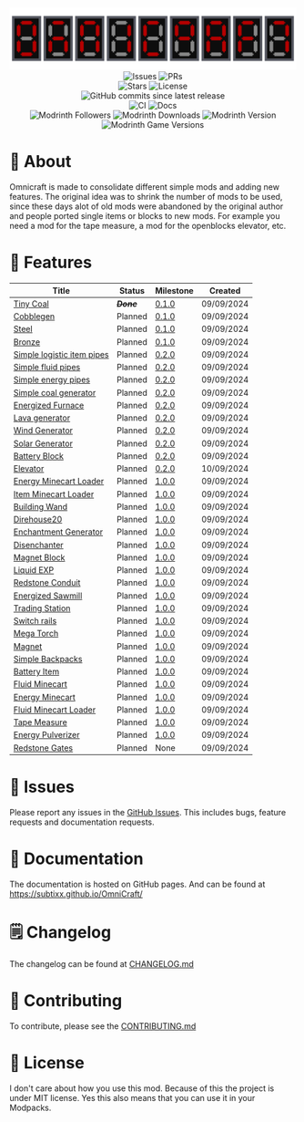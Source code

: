 <div align="center">
    <img src="art/logo.png" alt="Logo" />
</div>

<div align="center">
    <img src="https://img.shields.io/github/issues/subtixx/Omnicraft?style=flat-square&logo=github" alt="Issues" />
    <img src="https://img.shields.io/github/issues-pr/subtixx/Omnicraft?style=flat-square&logo=github" alt="PRs" />
    <br>
    <img src="https://img.shields.io/github/stars/subtixx/Omnicraft?style=flat-square&logo=github" alt="Stars" />
    <img src="https://img.shields.io/github/license/subtixx/Omnicraft?style=flat-square&logo=github" alt="License" />
    <br>
    <img src="https://img.shields.io/github/commits-since/subtixx/omnicraft/latest?style=flat-square&logo=github&label=Commits%20since%20latest%20release" alt="GitHub commits since latest release" />
</div>

<div align="center">
    <img src="https://img.shields.io/github/actions/workflow/status/subtixx/Omnicraft/.github%2Fworkflows%2Fci.yml?style=flat-square&logo=github&label=CI" alt="CI" />
    <img src="https://img.shields.io/github/deployments/subtixx/Omnicraft/github-pages?style=flat-square&logo=github&label=Docs" alt="Docs" />
</div>

<div align="center">
    <img src="https://img.shields.io/modrinth/followers/omni-craft?style=flat-square&logo=modrinth&label=Followers" alt="Modrinth Followers" />
    <img src="https://img.shields.io/modrinth/dt/omni-craft?style=flat-square&logo=modrinth&label=Downloads" alt="Modrinth Downloads" />
    <img src="https://img.shields.io/modrinth/v/omni-craft?style=flat-square&logo=modrinth&label=Version" alt="Modrinth Version" />
    <img src="https://img.shields.io/modrinth/game-versions/omni-craft?style=flat-square&logo=modrinth&label=Game Versions" alt="Modrinth Game Versions" />
</div>

<h1>🚀 About</h1>
<p>
Omnicraft is made to consolidate different simple mods and adding new features.
The original idea was to shrink the number of mods to be used, since these days alot of old mods were
abandoned by the original author and people ported single items or blocks to new mods.
For example you need a mod for the tape measure, a mod for the openblocks elevator, etc.
</p>

<h1>🚀 Features</h1>

| Title                                                                       | Status         | Milestone                                                 | Created    |
|-----------------------------------------------------------------------------|----------------|-----------------------------------------------------------|------------|
| [Tiny Coal](https://github.com/Subtixx/OmniCraft/issues/33)                 | **_~~Done~~_** | [0.1.0](https://github.com/Subtixx/OmniCraft/milestone/3) | 09/09/2024 |
| [Cobblegen](https://github.com/Subtixx/OmniCraft/issues/1)                  | Planned        | [0.1.0](https://github.com/Subtixx/OmniCraft/milestone/3) | 09/09/2024 |
| [Steel](https://github.com/Subtixx/OmniCraft/issues/9)                      | Planned        | [0.1.0](https://github.com/Subtixx/OmniCraft/milestone/3) | 09/09/2024 |
| [Bronze](https://github.com/Subtixx/OmniCraft/issues/10)                    | Planned        | [0.1.0](https://github.com/Subtixx/OmniCraft/milestone/3) | 09/09/2024 |
| [Simple logistic item pipes](https://github.com/Subtixx/OmniCraft/issues/2) | Planned        | [0.2.0](https://github.com/Subtixx/OmniCraft/milestone/4) | 09/09/2024 |
| [Simple fluid pipes](https://github.com/Subtixx/OmniCraft/issues/3)         | Planned        | [0.2.0](https://github.com/Subtixx/OmniCraft/milestone/4) | 09/09/2024 |
| [Simple energy pipes](https://github.com/Subtixx/OmniCraft/issues/4)        | Planned        | [0.2.0](https://github.com/Subtixx/OmniCraft/milestone/4) | 09/09/2024 |
| [Simple coal generator](https://github.com/Subtixx/OmniCraft/issues/5)      | Planned        | [0.2.0](https://github.com/Subtixx/OmniCraft/milestone/4) | 09/09/2024 |
| [Energized Furnace](https://github.com/Subtixx/OmniCraft/issues/6)          | Planned        | [0.2.0](https://github.com/Subtixx/OmniCraft/milestone/4) | 09/09/2024 |
| [Lava generator](https://github.com/Subtixx/OmniCraft/issues/8)             | Planned        | [0.2.0](https://github.com/Subtixx/OmniCraft/milestone/4) | 09/09/2024 |
| [Wind Generator](https://github.com/Subtixx/OmniCraft/issues/15)            | Planned        | [0.2.0](https://github.com/Subtixx/OmniCraft/milestone/4) | 09/09/2024 |
| [Solar Generator](https://github.com/Subtixx/OmniCraft/issues/16)           | Planned        | [0.2.0](https://github.com/Subtixx/OmniCraft/milestone/4) | 09/09/2024 |
| [Battery Block](https://github.com/Subtixx/OmniCraft/issues/17)             | Planned        | [0.2.0](https://github.com/Subtixx/OmniCraft/milestone/4) | 09/09/2024 |
| [Elevator](https://github.com/Subtixx/OmniCraft/issues/36)                  | Planned        | [0.2.0](https://github.com/Subtixx/OmniCraft/milestone/4) | 10/09/2024 |
| [Energy Minecart Loader](https://github.com/Subtixx/OmniCraft/issues/22)    | Planned        | [1.0.0](https://github.com/Subtixx/OmniCraft/milestone/1) | 09/09/2024 |
| [Item Minecart Loader](https://github.com/Subtixx/OmniCraft/issues/24)      | Planned        | [1.0.0](https://github.com/Subtixx/OmniCraft/milestone/1) | 09/09/2024 |
| [Building Wand](https://github.com/Subtixx/OmniCraft/issues/25)             | Planned        | [1.0.0](https://github.com/Subtixx/OmniCraft/milestone/1) | 09/09/2024 |
| [Direhouse20](https://github.com/Subtixx/OmniCraft/issues/26)               | Planned        | [1.0.0](https://github.com/Subtixx/OmniCraft/milestone/1) | 09/09/2024 |
| [Enchantment Generator](https://github.com/Subtixx/OmniCraft/issues/27)     | Planned        | [1.0.0](https://github.com/Subtixx/OmniCraft/milestone/1) | 09/09/2024 |
| [Disenchanter](https://github.com/Subtixx/OmniCraft/issues/28)              | Planned        | [1.0.0](https://github.com/Subtixx/OmniCraft/milestone/1) | 09/09/2024 |
| [Magnet Block](https://github.com/Subtixx/OmniCraft/issues/29)              | Planned        | [1.0.0](https://github.com/Subtixx/OmniCraft/milestone/1) | 09/09/2024 |
| [Liquid EXP](https://github.com/Subtixx/OmniCraft/issues/30)                | Planned        | [1.0.0](https://github.com/Subtixx/OmniCraft/milestone/1) | 09/09/2024 |
| [Redstone Conduit](https://github.com/Subtixx/OmniCraft/issues/31)          | Planned        | [1.0.0](https://github.com/Subtixx/OmniCraft/milestone/1) | 09/09/2024 |
| [Energized Sawmill](https://github.com/Subtixx/OmniCraft/issues/34)         | Planned        | [1.0.0](https://github.com/Subtixx/OmniCraft/milestone/1) | 09/09/2024 |
| [Trading Station](https://github.com/Subtixx/OmniCraft/issues/35)           | Planned        | [1.0.0](https://github.com/Subtixx/OmniCraft/milestone/1) | 09/09/2024 |
| [Switch rails](https://github.com/Subtixx/OmniCraft/issues/11)              | Planned        | [1.0.0](https://github.com/Subtixx/OmniCraft/milestone/1) | 09/09/2024 |
| [Mega Torch](https://github.com/Subtixx/OmniCraft/issues/12)                | Planned        | [1.0.0](https://github.com/Subtixx/OmniCraft/milestone/1) | 09/09/2024 |
| [Magnet](https://github.com/Subtixx/OmniCraft/issues/13)                    | Planned        | [1.0.0](https://github.com/Subtixx/OmniCraft/milestone/1) | 09/09/2024 |
| [Simple Backpacks](https://github.com/Subtixx/OmniCraft/issues/14)          | Planned        | [1.0.0](https://github.com/Subtixx/OmniCraft/milestone/1) | 09/09/2024 |
| [Battery Item](https://github.com/Subtixx/OmniCraft/issues/18)              | Planned        | [1.0.0](https://github.com/Subtixx/OmniCraft/milestone/1) | 09/09/2024 |
| [Fluid Minecart](https://github.com/Subtixx/OmniCraft/issues/19)            | Planned        | [1.0.0](https://github.com/Subtixx/OmniCraft/milestone/1) | 09/09/2024 |
| [Energy Minecart](https://github.com/Subtixx/OmniCraft/issues/20)           | Planned        | [1.0.0](https://github.com/Subtixx/OmniCraft/milestone/1) | 09/09/2024 |
| [Fluid Minecart Loader](https://github.com/Subtixx/OmniCraft/issues/21)     | Planned        | [1.0.0](https://github.com/Subtixx/OmniCraft/milestone/1) | 09/09/2024 |
| [Tape Measure](https://github.com/Subtixx/OmniCraft/issues/23)              | Planned        | [1.0.0](https://github.com/Subtixx/OmniCraft/milestone/1) | 09/09/2024 |
| [Energy Pulverizer](https://github.com/Subtixx/OmniCraft/issues/7)          | Planned        | [1.0.0](https://github.com/Subtixx/OmniCraft/milestone/1) | 09/09/2024 |
| [Redstone Gates](https://github.com/Subtixx/OmniCraft/issues/32)            | Planned        | None                                                      | 09/09/2024 |

<h1>🐛 Issues</h1>
<p>
Please report any issues in the <a href="https://github.com/subtixx/OmniCraft/issues">GitHub Issues</a>.
This includes bugs, feature requests and documentation requests.
</p>

<h1>📝 Documentation</h1>
<p>
The documentation is hosted on GitHub pages. And can be found at 
<a href="https://subtixx.github.io/OmniCraft/">https://subtixx.github.io/OmniCraft/</a>
</p>

<h1>🗒 Changelog</h1>
<p>
The changelog can be found at <a href="https://github.com/subtixx/OmniCraft/blob/main/CHANGELOG.md">CHANGELOG.md</a>
</p>

<h1>🧾 Contributing</h1>
<p>
To contribute, please see the <a href="https://github.com/subtixx/OmniCraft/blob/main/CONTRIBUTING.md">CONTRIBUTING.md</a>
</p>

<h1>📝 License</h1>
<p>
I don't care about how you use this mod. 
Because of this the project is under MIT license.
Yes this also means that you can use it in your Modpacks.
</p>
